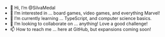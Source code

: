 - 👋 Hi, I’m @SilvaMedal
- 👀 I’m interested in ... board games, video games, and everything Marvel!
- 🌱 I’m currently learning ... TypeScript, and computer science basics.
- 💞️ I’m looking to collaborate on ... anything!  Love a good challenge!
- 📫 How to reach me ... here at GitHub, but expansions coming soon!

<!---
SilvaMedal/SilvaMedal is a ✨ special ✨ repository because its `README.md` (this file) appears on your GitHub profile.
You can click the Preview link to take a look at your changes.
--->
